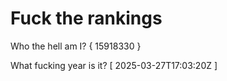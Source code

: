 # Fuck the rankings

Who the hell am I?
{ 15918330 }

What fucking year is it?
[ 2025-03-27T17:03:20Z ]

